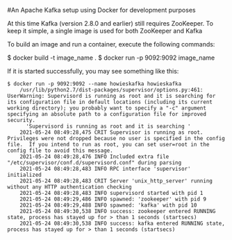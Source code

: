 #An Apache Kafka setup using Docker for development purposes


At this time Kafka (version 2.8.0 and earlier) still requires ZooKeeper. To keep it simple, a single image is used for both ZooKeeper and Kafka

To build an image and run a container, execute the following commands:

$ docker build -t image_name .
$ docker run -p 9092:9092 image_name

If it is started successfully, you may see something like this:

    $ docker run -p 9092:9092 --name howieskafka howieskafka
        /usr/lib/python2.7/dist-packages/supervisor/options.py:461: UserWarning: Supervisord is running as root and it is searching for its configuration file in default locations (including its current working directory); you probably want to specify a "-c" argument specifying an absolute path to a configuration file for improved security.
          'Supervisord is running as root and it is searching '
        2021-05-24 08:49:28,475 CRIT Supervisor is running as root.  Privileges were not dropped because no user is specified in the config file.  If you intend to run as root, you can set user=root in the config file to avoid this message.
        2021-05-24 08:49:28,476 INFO Included extra file "/etc/supervisor/conf.d/supervisord.conf" during parsing
        2021-05-24 08:49:28,483 INFO RPC interface 'supervisor' initialized
        2021-05-24 08:49:28,483 CRIT Server 'unix_http_server' running without any HTTP authentication checking
        2021-05-24 08:49:28,483 INFO supervisord started with pid 1
        2021-05-24 08:49:29,486 INFO spawned: 'zookeeper' with pid 9
        2021-05-24 08:49:29,488 INFO spawned: 'kafka' with pid 10
        2021-05-24 08:49:30,538 INFO success: zookeeper entered RUNNING state, process has stayed up for > than 1 seconds (startsecs)
        2021-05-24 08:49:30,538 INFO success: kafka entered RUNNING state, process has stayed up for > than 1 seconds (startsecs)


